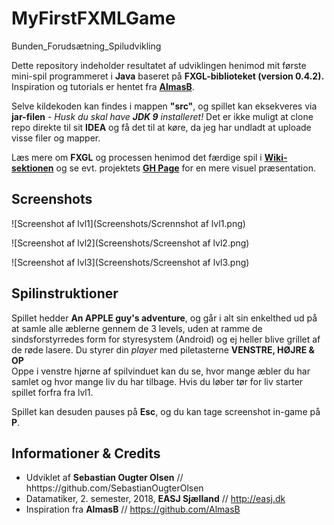 # MyFirstFXMLGame
Bunden_Forudsætning_Spiludvikling


Dette repository indeholder resultatet af udviklingen henimod mit første mini-spil programmeret i **Java** baseret på **FXGL-biblioteket (version 0.4.2).** Inspiration og tutorials er hentet fra [**AlmasB**](http://almasb.github.io/FXGL/).

Selve kildekoden kan findes i mappen **"src"**, og spillet kan eksekveres via **jar-filen** - _Husk du skal have **JDK 9** installeret!_ Det er ikke muligt at clone repo direkte til sit **IDEA** og få det til at køre, da jeg har undladt at uploade visse filer og mapper.

Læs mere om **FXGL** og processen henimod det færdige spil i [**Wiki-sektionen**](https://github.com/SebastianOugterOlsen/MyFirstFXMLGame/wiki) og se evt. projektets [**GH Page**](https://sebastianougterolsen.github.io/MyFirstFXMLGame/) for en mere visuel præsentation.


## Screenshots

![Screenshot af lvl1](Screenshots/Scrennshot af lvl1.png)

![Screenshot af lvl2](Screenshots/Screenshot af lvl2.png)

![Screenshot af lvl3](Screenshots/Screenshot af lvl3.png)


## Spilinstruktioner


Spillet hedder **An APPLE guy's adventure**, og går i alt sin enkelthed ud på at samle alle æblerne gennem de 3 levels, uden at ramme de sindsforstyrredes form for styresystem (Android) og ej heller blive grillet af de røde lasere. 
Du styrer din _player_ med piletasterne **VENSTRE, HØJRE & OP**  
Oppe i venstre hjørne af spilvinduet kan du se, hvor mange æbler du har samlet og hvor mange liv du har tilbage. Hvis du løber tør for liv starter spillet forfra fra lvl1.


Spillet kan desuden pauses på **Esc**, og du kan tage screenshot in-game på **P**.


## Informationer & Credits

- Udviklet af **Sebastian Ougter Olsen** // hhttps://github.com/SebastianOugterOlsen
- Datamatiker, 2. semester, 2018, **EASJ Sjælland** // http://easj.dk
- Inspiration fra **AlmasB** // https://github.com/AlmasB
